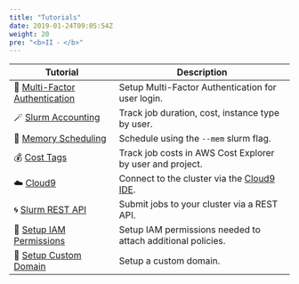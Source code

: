 ```yaml
---
title: "Tutorials"
date: 2019-01-24T09:05:54Z
weight: 20
pre: "<b>II ⁃ </b>"
---
```



| Tutorial                         | Description                                               |
|----------------------------------|-----------------------------------------------------------|
| 📱 [Multi-Factor Authentication](02-tutorials/01-setup-mfa.html) | Setup Multi-Factor Authentication for user login.         |
| 🪄 [Slurm Accounting](02-tutorials/02-slurm-accounting.html)               | Track job duration, cost, instance type by user.          |
| 💾 [Memory Scheduling](02-tutorials/03-memory-scheduling.html)              | Schedule using the `--mem` slurm flag.                    |
| 💰 [Cost Tags](02-tutorials/04-cost-tracking.html)                      | Track job costs in AWS Cost Explorer by user and project. |
| ☁️ [Cloud9](02-tutorials/05-cloud9.html)                      | Connect to the cluster via the [Cloud9 IDE](https://aws.amazon.com/cloud9/). |
| 🌀 [Slurm REST API](02-tutorials/06-slurm-rest-api.html)                      | Submit jobs to your cluster via a REST API. |
| 🔑 [Setup IAM Permissions](02-tutorials/07-setup-iam.html)                      | Setup IAM permissions needed to attach additional policies. |
| 🔗 [Setup Custom Domain](02-tutorials/08-custom-domain.html)                      | Setup a custom domain. |
